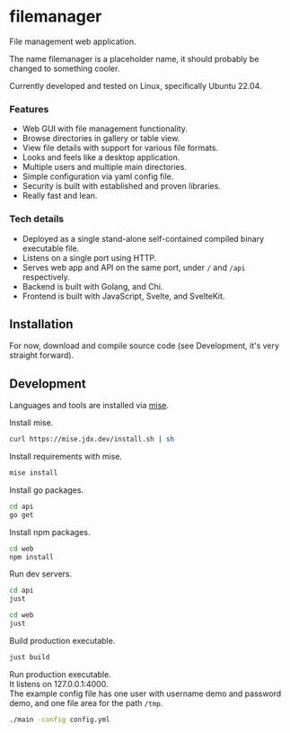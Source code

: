 # filemanager

File management web application.

The name filemanager is a placeholder name, it should probably be changed to something cooler.

Currently developed and tested on Linux, specifically Ubuntu 22.04.

### Features

- Web GUI with file management functionality.
- Browse directories in gallery or table view.
- View file details with support for various file formats.
- Looks and feels like a desktop application.
- Multiple users and multiple main directories.
- Simple configuration via yaml config file.
- Security is built with established and proven libraries.
- Really fast and lean.

### Tech details

- Deployed as a single stand-alone self-contained compiled binary executable file.
- Listens on a single port using HTTP.
- Serves web app and API on the same port, under `/` and `/api` respectively.
- Backend is built with Golang, and Chi.
- Frontend is built with JavaScript, Svelte, and SvelteKit.



## Installation

For now, download and compile source code (see Development, it's very straight forward).



## Development

Languages and tools are installed via [mise][mise].

Install mise.

```bash
curl https://mise.jdx.dev/install.sh | sh
```

Install requirements with mise.

```bash
mise install
```

Install go packages.

```bash
cd api
go get
```

Install npm packages.

```bash
cd web
npm install
```

Run dev servers.

```bash
cd api
just
```

```bash
cd web
just
```

Build production executable.

```bash
just build
```

Run production executable.  
It listens on 127.0.0.1:4000.  
The example config file has one user with username demo and password demo, and one file area for the path `/tmp`.

```bash
./main -config config.yml
```



[mise]: https://github.com/jdx/mise
